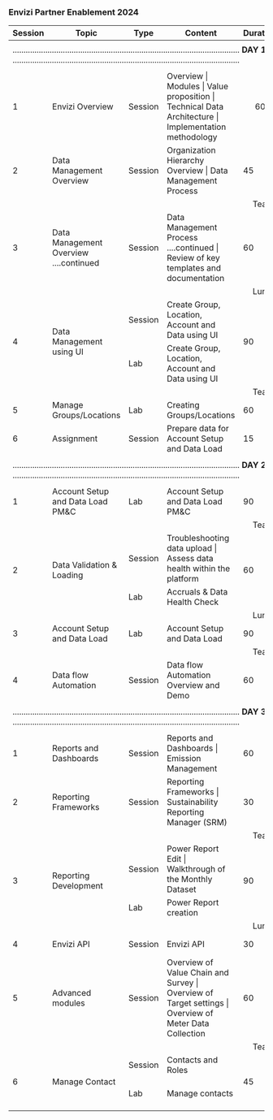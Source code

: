 ### Envizi Partner Enablement 2024
<table>
    <thead>
        <th>Session</th>
        <th>Topic</th>
        <th>Type</th>
        <th>Content</th>
        <th>Duration</th>
        <th>Time  </th>
        <th>Links</th>
    </thead>
    <tr>
        <td colspan="7"></td>  
    </tr>
    <tr>
        <td colspan="7"> ........................................................................................................ <strong>DAY 1</strong> ........................................................................................................</td>      
    </tr>
    <tr>
        <td colspan="7"></td>  
    </tr>
    <tr>
        <td>1</td>
        <td>Envizi Overview
        <td>Session</td>
        <td> Overview | Modules | Value proposition | Technical Data Architecture | Implementation methodology</td>
        <td style="text-align:center;">60</td>
        <td>9.30 AM</td>
        <td></td>
    </tr>
    <tr>
    <td>2</td>
    <td>Data Management Overview</td>
    <td>Session</td>
    <td> Organization Hierarchy Overview | Data Management Process</td>
    <td>45</td>
    <td>10.30 AM</td>
    <td></td>
    </tr>    
    <tr>
        <td colspan="7"> &nbsp;&nbsp;&nbsp;&nbsp;&nbsp;&nbsp;&nbsp;&nbsp;&nbsp;&nbsp;&nbsp;&nbsp;&nbsp;&nbsp;&nbsp;&nbsp;&nbsp;&nbsp;&nbsp;&nbsp;&nbsp;&nbsp;&nbsp;&nbsp;&nbsp;&nbsp;&nbsp;&nbsp;&nbsp;&nbsp;&nbsp;&nbsp;&nbsp;&nbsp;&nbsp;&nbsp;&nbsp;&nbsp;&nbsp;&nbsp;&nbsp;&nbsp;&nbsp;&nbsp;&nbsp;&nbsp;&nbsp;&nbsp;&nbsp;&nbsp;&nbsp;&nbsp;&nbsp;&nbsp;&nbsp;&nbsp;&nbsp;&nbsp;&nbsp;&nbsp;&nbsp;&nbsp;&nbsp;&nbsp;&nbsp;&nbsp;&nbsp;&nbsp;&nbsp;&nbsp;&nbsp;&nbsp;&nbsp;&nbsp;&nbsp;&nbsp;&nbsp;&nbsp;&nbsp;&nbsp;&nbsp;&nbsp;&nbsp;&nbsp;&nbsp;&nbsp;&nbsp;&nbsp;&nbsp;&nbsp;&nbsp;&nbsp;&nbsp;&nbsp;&nbsp;&nbsp;&nbsp;&nbsp;&nbsp;&nbsp;&nbsp;&nbsp;&nbsp;&nbsp;&nbsp;&nbsp;&nbsp;&nbsp;&nbsp; Tea Break</td>  
    </tr>
    <tr>
    <td>3</td>
    <td>Data Management Overview ....continued
</td>
    <td>Session</td>
    <td>Data Management Process ....continued  | Review of key templates and documentation</td>
    <td>60</td>
    <td>11.30 AM</td>
    <td></td>
    </tr>
    <tr>
        <td colspan="7"> &nbsp;&nbsp;&nbsp;&nbsp;&nbsp;&nbsp;&nbsp;&nbsp;&nbsp;&nbsp;&nbsp;&nbsp;&nbsp;&nbsp;&nbsp;&nbsp;&nbsp;&nbsp;&nbsp;&nbsp;&nbsp;&nbsp;&nbsp;&nbsp;&nbsp;&nbsp;&nbsp;&nbsp;&nbsp;&nbsp;&nbsp;&nbsp;&nbsp;&nbsp;&nbsp;&nbsp;&nbsp;&nbsp;&nbsp;&nbsp;&nbsp;&nbsp;&nbsp;&nbsp;&nbsp;&nbsp;&nbsp;&nbsp;&nbsp;&nbsp;&nbsp;&nbsp;&nbsp;&nbsp;&nbsp;&nbsp;&nbsp;&nbsp;&nbsp;&nbsp;&nbsp;&nbsp;&nbsp;&nbsp;&nbsp;&nbsp;&nbsp;&nbsp;&nbsp;&nbsp;&nbsp;&nbsp;&nbsp;&nbsp;&nbsp;&nbsp;&nbsp;&nbsp;&nbsp;&nbsp;&nbsp;&nbsp;&nbsp;&nbsp;&nbsp;&nbsp;&nbsp;&nbsp;&nbsp;&nbsp;&nbsp;&nbsp;&nbsp;&nbsp;&nbsp;&nbsp;&nbsp;&nbsp;&nbsp;&nbsp;&nbsp;&nbsp;&nbsp;&nbsp;&nbsp;&nbsp;&nbsp;&nbsp;&nbsp; Lunch Break</td>  
    </tr>
    <tr>
    <td RowSpan="2">4</td>
    <td RowSpan="2">Data Management using UI </td>
    <td>Session</td>
    <td>Create Group, Location, Account and Data using UI</td>
    <td RowSpan="2">90</td>
    <td RowSpan="2">2:00 PM</td>
    <td></td>
    </tr>  
    <tr>
    <td>Lab</td>
    <td>Create Group, Location, Account and Data using UI</td>
    <td> <a href="./380-using-ui-to-create-groups-location-accounts-and-data">Link</a> </td>
    </tr>
    <tr>
        <td colspan="7"> &nbsp;&nbsp;&nbsp;&nbsp;&nbsp;&nbsp;&nbsp;&nbsp;&nbsp;&nbsp;&nbsp;&nbsp;&nbsp;&nbsp;&nbsp;&nbsp;&nbsp;&nbsp;&nbsp;&nbsp;&nbsp;&nbsp;&nbsp;&nbsp;&nbsp;&nbsp;&nbsp;&nbsp;&nbsp;&nbsp;&nbsp;&nbsp;&nbsp;&nbsp;&nbsp;&nbsp;&nbsp;&nbsp;&nbsp;&nbsp;&nbsp;&nbsp;&nbsp;&nbsp;&nbsp;&nbsp;&nbsp;&nbsp;&nbsp;&nbsp;&nbsp;&nbsp;&nbsp;&nbsp;&nbsp;&nbsp;&nbsp;&nbsp;&nbsp;&nbsp;&nbsp;&nbsp;&nbsp;&nbsp;&nbsp;&nbsp;&nbsp;&nbsp;&nbsp;&nbsp;&nbsp;&nbsp;&nbsp;&nbsp;&nbsp;&nbsp;&nbsp;&nbsp;&nbsp;&nbsp;&nbsp;&nbsp;&nbsp;&nbsp;&nbsp;&nbsp;&nbsp;&nbsp;&nbsp;&nbsp;&nbsp;&nbsp;&nbsp;&nbsp;&nbsp;&nbsp;&nbsp;&nbsp;&nbsp;&nbsp;&nbsp;&nbsp;&nbsp;&nbsp;&nbsp;&nbsp;&nbsp;&nbsp;&nbsp; Tea Break</td>  
    </tr>    
    <tr>
        <td>5</td>
        <td>Manage Groups/Locations</td>
        <td>Lab</td>
        <td>Creating Groups/Locations</td>
        <td>60</td>
        <td>3.45 AM</td>
        <td><a href="./310-create-groups-locations-using-setup-excel-template">Link</a></td>
    </tr>   
    <tr>
        <td>6</td>
        <td>Assignment</td>
        <td>Session</td>
        <td>Prepare data for Account Setup and Data Load</td>
        <td>15</td>
        <td>4.45 PM</td>
        <td></td>
    </tr>
    <tr>
        <td colspan="7"></td>  
    </tr>
    <tr>
        <td colspan="7"> ........................................................................................................ <strong>DAY 2</strong> ........................................................................................................</td>  
    </tr>
    <tr>
        <td colspan="7"></td>  
    </tr>
    <tr>
        <td>1</td>
        <td>Account Setup and Data Load PM&C</td>
        <td><red>Lab</red></td>
        <td>Account Setup and Data Load PM&C</td>
        <td>90</td>
        <td>9.30 AM</td>
        <td><a href="./320-account-setup-and-data-load-pm-c">Link</a></td>
    </tr>
    <tr>
        <td colspan="7"> &nbsp;&nbsp;&nbsp;&nbsp;&nbsp;&nbsp;&nbsp;&nbsp;&nbsp;&nbsp;&nbsp;&nbsp;&nbsp;&nbsp;&nbsp;&nbsp;&nbsp;&nbsp;&nbsp;&nbsp;&nbsp;&nbsp;&nbsp;&nbsp;&nbsp;&nbsp;&nbsp;&nbsp;&nbsp;&nbsp;&nbsp;&nbsp;&nbsp;&nbsp;&nbsp;&nbsp;&nbsp;&nbsp;&nbsp;&nbsp;&nbsp;&nbsp;&nbsp;&nbsp;&nbsp;&nbsp;&nbsp;&nbsp;&nbsp;&nbsp;&nbsp;&nbsp;&nbsp;&nbsp;&nbsp;&nbsp;&nbsp;&nbsp;&nbsp;&nbsp;&nbsp;&nbsp;&nbsp;&nbsp;&nbsp;&nbsp;&nbsp;&nbsp;&nbsp;&nbsp;&nbsp;&nbsp;&nbsp;&nbsp;&nbsp;&nbsp;&nbsp;&nbsp;&nbsp;&nbsp;&nbsp;&nbsp;&nbsp;&nbsp;&nbsp;&nbsp;&nbsp;&nbsp;&nbsp;&nbsp;&nbsp;&nbsp;&nbsp;&nbsp;&nbsp;&nbsp;&nbsp;&nbsp;&nbsp;&nbsp;&nbsp;&nbsp;&nbsp;&nbsp;&nbsp;&nbsp;&nbsp;&nbsp;&nbsp; Tea Break</td>  
    </tr>
    <tr>
        <td RowSpan="2">2</td>
        <td RowSpan="2">Data Validation & Loading</td>
        <td>Session</td>
        <td> Troubleshooting data upload | Assess data health within the platform</td>
        <td RowSpan="2">60</td>
        <td RowSpan="2">11:15 AM</td>
        <td></td>
    </tr>  
    <tr>
        <td>Lab</td>
        <td>Accruals & Data Health Check</td>
        <td><a href="./340-data-health-check">Link</a></td>
    </tr>
    <tr>
        <td colspan="7"> &nbsp;&nbsp;&nbsp;&nbsp;&nbsp;&nbsp;&nbsp;&nbsp;&nbsp;&nbsp;&nbsp;&nbsp;&nbsp;&nbsp;&nbsp;&nbsp;&nbsp;&nbsp;&nbsp;&nbsp;&nbsp;&nbsp;&nbsp;&nbsp;&nbsp;&nbsp;&nbsp;&nbsp;&nbsp;&nbsp;&nbsp;&nbsp;&nbsp;&nbsp;&nbsp;&nbsp;&nbsp;&nbsp;&nbsp;&nbsp;&nbsp;&nbsp;&nbsp;&nbsp;&nbsp;&nbsp;&nbsp;&nbsp;&nbsp;&nbsp;&nbsp;&nbsp;&nbsp;&nbsp;&nbsp;&nbsp;&nbsp;&nbsp;&nbsp;&nbsp;&nbsp;&nbsp;&nbsp;&nbsp;&nbsp;&nbsp;&nbsp;&nbsp;&nbsp;&nbsp;&nbsp;&nbsp;&nbsp;&nbsp;&nbsp;&nbsp;&nbsp;&nbsp;&nbsp;&nbsp;&nbsp;&nbsp;&nbsp;&nbsp;&nbsp;&nbsp;&nbsp;&nbsp;&nbsp;&nbsp;&nbsp;&nbsp;&nbsp;&nbsp;&nbsp;&nbsp;&nbsp;&nbsp;&nbsp;&nbsp;&nbsp;&nbsp;&nbsp;&nbsp;&nbsp;&nbsp;&nbsp;&nbsp;&nbsp; Lunch Break</td>  
    </tr>
    <tr>
        <td>3</td>
        <td>Account Setup and Data Load</td>
        <td><red>Lab</red></td>
        <td>Account Setup and Data Load</td>
        <td>90</td>
        <td>2.00 PM</td>
        <td><a href="./330-account-setup-and-data-load">Link</a></td>
    </tr>
    <tr>
        <td colspan="7"> &nbsp;&nbsp;&nbsp;&nbsp;&nbsp;&nbsp;&nbsp;&nbsp;&nbsp;&nbsp;&nbsp;&nbsp;&nbsp;&nbsp;&nbsp;&nbsp;&nbsp;&nbsp;&nbsp;&nbsp;&nbsp;&nbsp;&nbsp;&nbsp;&nbsp;&nbsp;&nbsp;&nbsp;&nbsp;&nbsp;&nbsp;&nbsp;&nbsp;&nbsp;&nbsp;&nbsp;&nbsp;&nbsp;&nbsp;&nbsp;&nbsp;&nbsp;&nbsp;&nbsp;&nbsp;&nbsp;&nbsp;&nbsp;&nbsp;&nbsp;&nbsp;&nbsp;&nbsp;&nbsp;&nbsp;&nbsp;&nbsp;&nbsp;&nbsp;&nbsp;&nbsp;&nbsp;&nbsp;&nbsp;&nbsp;&nbsp;&nbsp;&nbsp;&nbsp;&nbsp;&nbsp;&nbsp;&nbsp;&nbsp;&nbsp;&nbsp;&nbsp;&nbsp;&nbsp;&nbsp;&nbsp;&nbsp;&nbsp;&nbsp;&nbsp;&nbsp;&nbsp;&nbsp;&nbsp;&nbsp;&nbsp;&nbsp;&nbsp;&nbsp;&nbsp;&nbsp;&nbsp;&nbsp;&nbsp;&nbsp;&nbsp;&nbsp;&nbsp;&nbsp;&nbsp;&nbsp;&nbsp;&nbsp;&nbsp; Tea Break</td>  
    </tr>
    <tr>
        <td>4</td>
        <td>Data flow Automation</td>
        <td>Session</td>
        <td>Data flow Automation Overview and Demo</td>
        <td>60</td>
        <td>4.00 PM</td>
        <td></td>
    </tr>
    <tr>
        <td colspan="7"></td>  
    </tr>
    <tr>
        <td colspan="7"> ........................................................................................................ <strong>DAY 3</strong> ........................................................................................................</td>
    </tr>
    <tr>
        <td colspan="7"></td>  
    </tr>    
    <tr>
        <td>1</td>
        <td>Reports and Dashboards</td>
        <td>Session</td>
        <td>Reports and Dashboards | Emission Management</td>
        <td>60</td>
        <td>9.30 AM</td>
        <td></td>
    </tr>
    <tr>
    <td>2</td>
    <td>Reporting Frameworks</td>
    <td>Session</td>
    <td> Reporting Frameworks | Sustainability Reporting Manager (SRM) </td>
    <td>30</td>
    <td>10.30 AM</td>
    <td></td>
    </tr>
    <tr>
        <td colspan="7"> &nbsp;&nbsp;&nbsp;&nbsp;&nbsp;&nbsp;&nbsp;&nbsp;&nbsp;&nbsp;&nbsp;&nbsp;&nbsp;&nbsp;&nbsp;&nbsp;&nbsp;&nbsp;&nbsp;&nbsp;&nbsp;&nbsp;&nbsp;&nbsp;&nbsp;&nbsp;&nbsp;&nbsp;&nbsp;&nbsp;&nbsp;&nbsp;&nbsp;&nbsp;&nbsp;&nbsp;&nbsp;&nbsp;&nbsp;&nbsp;&nbsp;&nbsp;&nbsp;&nbsp;&nbsp;&nbsp;&nbsp;&nbsp;&nbsp;&nbsp;&nbsp;&nbsp;&nbsp;&nbsp;&nbsp;&nbsp;&nbsp;&nbsp;&nbsp;&nbsp;&nbsp;&nbsp;&nbsp;&nbsp;&nbsp;&nbsp;&nbsp;&nbsp;&nbsp;&nbsp;&nbsp;&nbsp;&nbsp;&nbsp;&nbsp;&nbsp;&nbsp;&nbsp;&nbsp;&nbsp;&nbsp;&nbsp;&nbsp;&nbsp;&nbsp;&nbsp;&nbsp;&nbsp;&nbsp;&nbsp;&nbsp;&nbsp;&nbsp;&nbsp;&nbsp;&nbsp;&nbsp;&nbsp;&nbsp;&nbsp;&nbsp;&nbsp;&nbsp;&nbsp;&nbsp;&nbsp;&nbsp;&nbsp;&nbsp; Tea Break</td>  
    </tr>
    <tr>
    <td RowSpan="2">3</td>
    <td RowSpan="2">Reporting Development</td>
    <td>Session</td>
    <td>Power Report Edit | Walkthrough of the Monthly Dataset </td>
    <td RowSpan="2">90</td>
    <td RowSpan="2">11:15 AM</td>
    <td></td>
    </tr>  
    <tr>
    <td>Lab</td>
    <td>Power Report creation</td>
    <td><a href="./350-power-report">Overview</a>  |   <a href="./351-power-report-developer">Process</a></td>
    </tr>    
    <tr>
        <td colspan="7"> &nbsp;&nbsp;&nbsp;&nbsp;&nbsp;&nbsp;&nbsp;&nbsp;&nbsp;&nbsp;&nbsp;&nbsp;&nbsp;&nbsp;&nbsp;&nbsp;&nbsp;&nbsp;&nbsp;&nbsp;&nbsp;&nbsp;&nbsp;&nbsp;&nbsp;&nbsp;&nbsp;&nbsp;&nbsp;&nbsp;&nbsp;&nbsp;&nbsp;&nbsp;&nbsp;&nbsp;&nbsp;&nbsp;&nbsp;&nbsp;&nbsp;&nbsp;&nbsp;&nbsp;&nbsp;&nbsp;&nbsp;&nbsp;&nbsp;&nbsp;&nbsp;&nbsp;&nbsp;&nbsp;&nbsp;&nbsp;&nbsp;&nbsp;&nbsp;&nbsp;&nbsp;&nbsp;&nbsp;&nbsp;&nbsp;&nbsp;&nbsp;&nbsp;&nbsp;&nbsp;&nbsp;&nbsp;&nbsp;&nbsp;&nbsp;&nbsp;&nbsp;&nbsp;&nbsp;&nbsp;&nbsp;&nbsp;&nbsp;&nbsp;&nbsp;&nbsp;&nbsp;&nbsp;&nbsp;&nbsp;&nbsp;&nbsp;&nbsp;&nbsp;&nbsp;&nbsp;&nbsp;&nbsp;&nbsp;&nbsp;&nbsp;&nbsp;&nbsp;&nbsp;&nbsp;&nbsp;&nbsp;&nbsp;&nbsp; Lunch Break</td>  
    </tr>
    <tr>
        <td>4</td>
        <td>Envizi API</td>
        <td>Session</td>
        <td>Envizi API</td>
        <td>30</td>
        <td>2.00 PM</td>
        <td><a href="./360-envizi-api">Link</a></td>
    </tr>
    <tr>
        <td>5</td>
        <td>Advanced modules</td>
        <td>Session</td>
        <td>Overview of  Value Chain and Survey | Overview of Target settings | Overview of Meter Data Collection</td>
        <td>60</td>
        <td>2.30 PM</td>
        <td></td>
    </tr>     
    <tr>
        <td colspan="7"> &nbsp;&nbsp;&nbsp;&nbsp;&nbsp;&nbsp;&nbsp;&nbsp;&nbsp;&nbsp;&nbsp;&nbsp;&nbsp;&nbsp;&nbsp;&nbsp;&nbsp;&nbsp;&nbsp;&nbsp;&nbsp;&nbsp;&nbsp;&nbsp;&nbsp;&nbsp;&nbsp;&nbsp;&nbsp;&nbsp;&nbsp;&nbsp;&nbsp;&nbsp;&nbsp;&nbsp;&nbsp;&nbsp;&nbsp;&nbsp;&nbsp;&nbsp;&nbsp;&nbsp;&nbsp;&nbsp;&nbsp;&nbsp;&nbsp;&nbsp;&nbsp;&nbsp;&nbsp;&nbsp;&nbsp;&nbsp;&nbsp;&nbsp;&nbsp;&nbsp;&nbsp;&nbsp;&nbsp;&nbsp;&nbsp;&nbsp;&nbsp;&nbsp;&nbsp;&nbsp;&nbsp;&nbsp;&nbsp;&nbsp;&nbsp;&nbsp;&nbsp;&nbsp;&nbsp;&nbsp;&nbsp;&nbsp;&nbsp;&nbsp;&nbsp;&nbsp;&nbsp;&nbsp;&nbsp;&nbsp;&nbsp;&nbsp;&nbsp;&nbsp;&nbsp;&nbsp;&nbsp;&nbsp;&nbsp;&nbsp;&nbsp;&nbsp;&nbsp;&nbsp;&nbsp;&nbsp;&nbsp;&nbsp;&nbsp; Tea Break</td>  
    </tr>
    <tr>
    <td RowSpan="2">6</td>
    <td RowSpan="2">Manage Contact</td>
    <td>Session</td>
    <td>Contacts and Roles</td>
    <td RowSpan="2">45</td>
    <td RowSpan="2">4:00 PM</td>
    <td></td>
    </tr>  
    <tr>
    <td>Lab</td>
    <td>Manage contacts</td>
    <td><a href="./371-create-contact-logins-using-ui">Using UI</a>  |   <a href="./372-create-contact-logins-using-templates">Using Template</a></td>
    </tr>    
</table>


